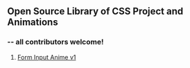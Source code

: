 ## Open Source Library of CSS Project and  Animations
### -- all contributors welcome!

1. [Form Input Anime v1](/css-animations/input-anime)